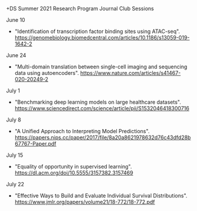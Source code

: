 +DS Summer 2021 Research Program
Journal Club Sessions

June 10
* "Identification of transcription factor binding sites using ATAC-seq". https://genomebiology.biomedcentral.com/articles/10.1186/s13059-019-1642-2 

June 24
* "Multi-domain translation between single-cell imaging and sequencing data using autoencoders". https://www.nature.com/articles/s41467-020-20249-2 

July 1
* "Benchmarking deep learning models on large healthcare datasets". https://www.sciencedirect.com/science/article/pii/S1532046418300716 

July 8
* "A Unified Approach to Interpreting Model Predictions". https://papers.nips.cc/paper/2017/file/8a20a8621978632d76c43dfd28b67767-Paper.pdf 

July 15
* "Equality of opportunity in supervised learning". https://dl.acm.org/doi/10.5555/3157382.3157469 

July 22
* "Effective Ways to Build and Evaluate Individual Survival Distributions". https://www.jmlr.org/papers/volume21/18-772/18-772.pdf 
